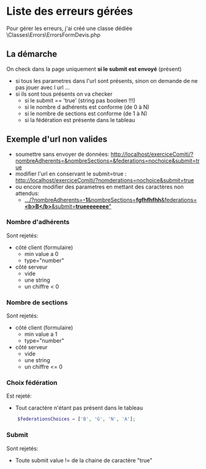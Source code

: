 # Liste des erreurs gérées

Pour gérer les erreurs, j'ai créé une classe dédiée \Classes\Errors\ErrorsFormDevis.php

## La démarche

On check dans la page uniquement **si le submit est envoyé** (présent)

- si tous les parametres dans l'url sont présents, sinon on demande de ne pas jouer avec l url ...
- si ils sont tous présents on va checker
    - si le submit == 'true' (string pas booleen !!!)
    - si le nombre d adhérents est conforme (de 0 à N)  
    - si le nombre de sections est conforme (de 1 à N) 
     - si la fédération est présente dans le tableau

## Exemple d'url non valides

- soumettre sans envoyer de données: <a href="http://localhost/exerciceComiti/?nombreAdherents=&nombreSections=&federations=nochoice&submit=true">http://localhost/exerciceComiti/?nombreAdherents=&nombreSections=&federations=nochoice&submit=true</a>
- modifier l'url en conservant le submit=true :<a href="http://localhost/exerciceComiti/?nomderations=nochoice&submit=true"> http://localhost/exerciceComiti/?nomderations=nochoice&submit=true</a>
- ou encore modifier des parametres en mettant des caractères non attendus:
    - <a href ="http://localhost/exerciceComiti/?nombreAdherents=-1&nombreSections=gfhffhh&federations=<b>B</b>&submit=rueeeeeee">.../?nombreAdherents=<u>**-1**</u>&nombreSections=<u>**fgfhfhfhh**</u>&federations=<u>**\<b>B\</b>**</u>&submit=<u>**trueeeeeeee**</u>"</a>


### Nombre d'adhérents

Sont rejetés:
- côté client (formulaire)
    - min value a 0
    - type="number"
- côté serveur 
    - vide
    - une string
    - un chiffre < 0

### Nombre de sections

Sont rejetés:
- côté client (formulaire)
    - min value a 1
    - type="number"
- côté serveur 
    - vide
    - une string
    - un chiffre <= 0

### Choix fédération

Est rejeté:
- Tout caractère n'étant pas présent dans le tableau 
```php
    $federationsChoices = ['B', 'G', 'N', 'A'];
```

### Submit

Sont rejetés:
- Toute submit value != de la chaine de caractère "true"